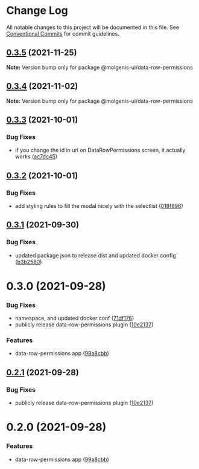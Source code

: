 # Change Log

All notable changes to this project will be documented in this file.
See [Conventional Commits](https://conventionalcommits.org) for commit guidelines.

## [0.3.5](https://github.com/molgenis/molgenis-frontend/compare/@molgenis-ui/data-row-permissions@0.3.4...@molgenis-ui/data-row-permissions@0.3.5) (2021-11-25)

**Note:** Version bump only for package @molgenis-ui/data-row-permissions





## [0.3.4](https://github.com/molgenis/molgenis-frontend/compare/@molgenis-ui/data-row-permissions@0.3.3...@molgenis-ui/data-row-permissions@0.3.4) (2021-11-02)

**Note:** Version bump only for package @molgenis-ui/data-row-permissions





## [0.3.3](https://github.com/molgenis/molgenis-frontend/compare/@molgenis-ui/data-row-permissions@0.3.2...@molgenis-ui/data-row-permissions@0.3.3) (2021-10-01)


### Bug Fixes

* if you change the id in url on DataRowPermissions screen, it actually works ([ac7dc45](https://github.com/molgenis/molgenis-frontend/commit/ac7dc45e31e61f595367f93a99ad8c70cff743ee))





## [0.3.2](https://github.com/molgenis/molgenis-frontend/compare/@molgenis-ui/data-row-permissions@0.3.1...@molgenis-ui/data-row-permissions@0.3.2) (2021-10-01)


### Bug Fixes

* add styling rules to fill the modal nicely with the selectlist ([018f896](https://github.com/molgenis/molgenis-frontend/commit/018f896810f7f76fe569f3d9d1dcee643ed27340))





## [0.3.1](https://github.com/molgenis/molgenis-frontend/compare/@molgenis-ui/data-row-permissions@0.3.0...@molgenis-ui/data-row-permissions@0.3.1) (2021-09-30)


### Bug Fixes

* updated package json to release dist and updated docker config ([b3b2580](https://github.com/molgenis/molgenis-frontend/commit/b3b2580772ddc8c824cbbcf3f66316344cf9876f))





# 0.3.0 (2021-09-28)


### Bug Fixes

* namespace, and updated docker conf ([71df176](https://github.com/molgenis/molgenis-frontend/commit/71df17607ff2507a64ffef2f42a5ace09d294c08))
* publicly release data-row-permissions plugin ([10e2137](https://github.com/molgenis/molgenis-frontend/commit/10e21372a7a22713228cf0cca7cec1164acd0fc4))


### Features

* data-row-permissions app ([99a8cbb](https://github.com/molgenis/molgenis-frontend/commit/99a8cbbbe1e9ab283bcc82bd8b1608147514493d))





## [0.2.1](https://github.com/molgenis/molgenis-frontend/compare/data-row-permissions@0.2.0...data-row-permissions@0.2.1) (2021-09-28)


### Bug Fixes

* publicly release data-row-permissions plugin ([10e2137](https://github.com/molgenis/molgenis-frontend/commit/10e21372a7a22713228cf0cca7cec1164acd0fc4))





# 0.2.0 (2021-09-28)


### Features

* data-row-permissions app ([99a8cbb](https://github.com/molgenis/molgenis-frontend/commit/99a8cbbbe1e9ab283bcc82bd8b1608147514493d))
